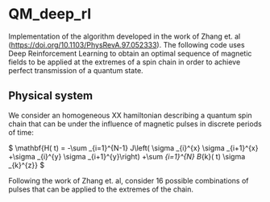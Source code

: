 # QM_deep_rl

Implementation of the algorithm developed in the work of Zhang et. al (https://doi.org/10.1103/PhysRevA.97.052333). 
The following
code uses Deep Reinforcement Learning to obtain an optimal sequence of magnetic fields to be applied at the extremes of a spin chain in order to achieve perfect transmission of a quantum state.

## Physical system

We consider an homogeneous XX hamiltonian describing a quantum spin chain that can be under the influence of magnetic pulses in discrete periods of time:

$
\mathbf{H( t)  = -\sum _{i=1}^{N-1} J\left( \sigma _{i}^{x} \sigma _{i+1}^{x} +\sigma _{i}^{y} \sigma _{i+1}^{y}\right) +\sum _{i=1}^{N} B_{k}( t) \sigma _{k}^{z}}
$

Following the work of Zhang et. al, consider 16 possible combinations of pulses that can be applied to the extremes of the chain. 

